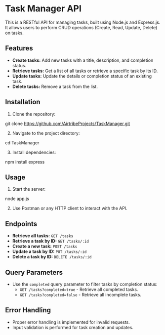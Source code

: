# Task Manager API

This is a RESTful API for managing tasks, built using Node.js and Express.js. It allows users to perform CRUD operations (Create, Read, Update, Delete) on tasks.

## Features

- **Create tasks:** Add new tasks with a title, description, and completion status.
- **Retrieve tasks:** Get a list of all tasks or retrieve a specific task by its ID.
- **Update tasks:** Update the details or completion status of an existing task.
- **Delete tasks:** Remove a task from the list.

## Installation

1. Clone the repository:

git clone  https://github.com/AirtribeProjects/TaskManager.git

2. Navigate to the project directory:

cd TaskManager

3. Install dependencies:

npm install express


## Usage

1. Start the server:

node app.js

2. Use Postman or any HTTP client to interact with the API.

## Endpoints

- **Retrieve all tasks:** `GET /tasks`
- **Retrieve a task by ID:** `GET /tasks/:id`
- **Create a new task:** `POST /tasks`
- **Update a task by ID:** `PUT /tasks/:id`
- **Delete a task by ID:** `DELETE /tasks/:id`

## Query Parameters

- Use the `completed` query parameter to filter tasks by completion status:
  - `GET /tasks?completed=true` - Retrieve all completed tasks.
  - `GET /tasks?completed=false` - Retrieve all incomplete tasks.
  
## Error Handling

- Proper error handling is implemented for invalid requests.
- Input validation is performed for task creation and updates.










